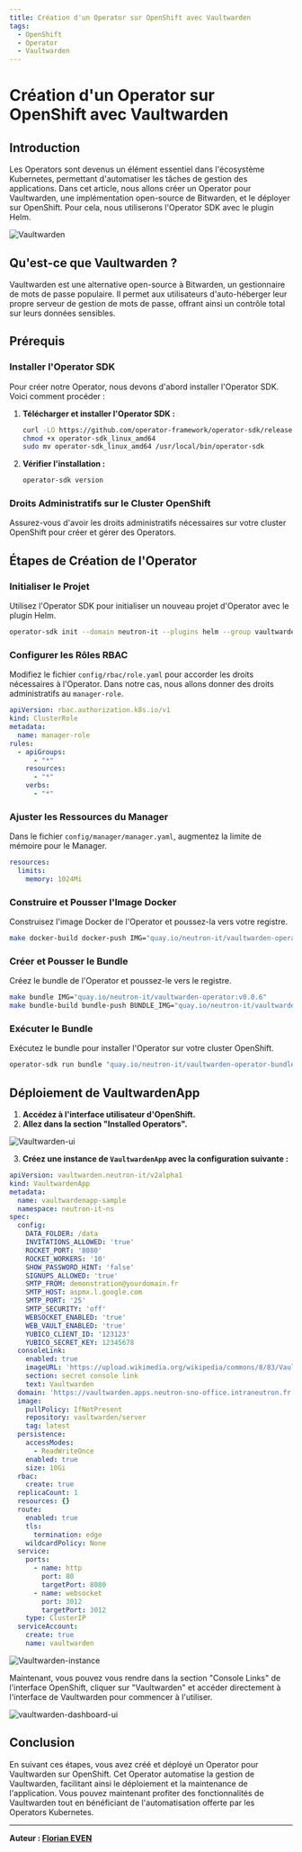 ```yaml
---
title: Création d'un Operator sur OpenShift avec Vaultwarden
tags:
  - OpenShift
  - Operator
  - Vaultwarden
---
```


# Création d'un Operator sur OpenShift avec Vaultwarden

## Introduction

Les Operators sont devenus un élément essentiel dans l'écosystème Kubernetes, permettant d'automatiser les tâches de gestion des applications. Dans cet article, nous allons créer un Operator pour Vaultwarden, une implémentation open-source de Bitwarden, et le déployer sur OpenShift. Pour cela, nous utiliserons l'Operator SDK avec le plugin Helm.

![Vaultwarden](./img/vaultwarden-dashboard-ui.png)

## Qu'est-ce que Vaultwarden ?

Vaultwarden est une alternative open-source à Bitwarden, un gestionnaire de mots de passe populaire. Il permet aux utilisateurs d'auto-héberger leur propre serveur de gestion de mots de passe, offrant ainsi un contrôle total sur leurs données sensibles.

## Prérequis

### Installer l'Operator SDK

Pour créer notre Operator, nous devons d'abord installer l'Operator SDK. Voici comment procéder :

1. **Télécharger et installer l'Operator SDK :**

   ```bash
   curl -LO https://github.com/operator-framework/operator-sdk/releases/download/v1.25.0/operator-sdk_linux_amd64
   chmod +x operator-sdk_linux_amd64
   sudo mv operator-sdk_linux_amd64 /usr/local/bin/operator-sdk
   ```

2. **Vérifier l'installation :**

   ```bash
   operator-sdk version
   ```

### Droits Administratifs sur le Cluster OpenShift

Assurez-vous d'avoir les droits administratifs nécessaires sur votre cluster OpenShift pour créer et gérer des Operators.

## Étapes de Création de l'Operator

### Initialiser le Projet

Utilisez l'Operator SDK pour initialiser un nouveau projet d'Operator avec le plugin Helm.

```bash
operator-sdk init --domain neutron-it --plugins helm --group vaultwarden --version v2alpha1 --kind VaultwardenApp --helm-chart=../vaultwarden-helm
```

### Configurer les Rôles RBAC

Modifiez le fichier `config/rbac/role.yaml` pour accorder les droits nécessaires à l'Operator. Dans notre cas, nous allons donner des droits administratifs au `manager-role`.

```yaml
apiVersion: rbac.authorization.k8s.io/v1
kind: ClusterRole
metadata:
  name: manager-role
rules:
  - apiGroups:
      - "*"
    resources:
      - "*"
    verbs:
      - "*"
```

### Ajuster les Ressources du Manager

Dans le fichier `config/manager/manager.yaml`, augmentez la limite de mémoire pour le Manager.

```yaml
resources:
  limits:
    memory: 1024Mi
```

### Construire et Pousser l'Image Docker

Construisez l'image Docker de l'Operator et poussez-la vers votre registre.

```bash
make docker-build docker-push IMG="quay.io/neutron-it/vaultwarden-operator:v0.0.6"
```

### Créer et Pousser le Bundle

Créez le bundle de l'Operator et poussez-le vers le registre.

```bash
make bundle IMG="quay.io/neutron-it/vaultwarden-operator:v0.0.6"
make bundle-build bundle-push BUNDLE_IMG="quay.io/neutron-it/vaultwarden-operator-bundle:v0.0.6" IMG="quay.io/neutron-it/vaultwarden-operator:v0.0.6"
```

### Exécuter le Bundle

Exécutez le bundle pour installer l'Operator sur votre cluster OpenShift.

```bash
operator-sdk run bundle "quay.io/neutron-it/vaultwarden-operator-bundle:v0.0.6"
```

## Déploiement de VaultwardenApp

1. **Accédez à l'interface utilisateur d'OpenShift.**
2. **Allez dans la section "Installed Operators".**

![Vaultwarden-ui](./img/vaultwarden-ui.png)

3. **Créez une instance de `VaultwardenApp` avec la configuration suivante :**

```yaml
apiVersion: vaultwarden.neutron-it/v2alpha1
kind: VaultwardenApp
metadata:
  name: vaultwardenapp-sample
  namespace: neutron-it-ns
spec:
  config:
    DATA_FOLDER: /data
    INVITATIONS_ALLOWED: 'true'
    ROCKET_PORT: '8080'
    ROCKET_WORKERS: '10'
    SHOW_PASSWORD_HINT: 'false'
    SIGNUPS_ALLOWED: 'true'
    SMTP_FROM: demonstration@yourdomain.fr
    SMTP_HOST: aspmx.l.google.com
    SMTP_PORT: '25'
    SMTP_SECURITY: 'off'
    WEBSOCKET_ENABLED: 'true'
    WEB_VAULT_ENABLED: 'true'
    YUBICO_CLIENT_ID: '123123'
    YUBICO_SECRET_KEY: 12345678
  consoleLink:
    enabled: true
    imageURL: 'https://upload.wikimedia.org/wikipedia/commons/8/83/Vaultwarden_icon.svg'
    section: secret console link
    text: Vaultwarden
  domain: 'https://vaultwarden.apps.neutron-sno-office.intraneutron.fr'
  image:
    pullPolicy: IfNotPresent
    repository: vaultwarden/server
    tag: latest
  persistence:
    accessModes:
      - ReadWriteOnce
    enabled: true
    size: 10Gi
  rbac:
    create: true
  replicaCount: 1
  resources: {}
  route:
    enabled: true
    tls:
      termination: edge
    wildcardPolicy: None
  service:
    ports:
      - name: http
        port: 80
        targetPort: 8080
      - name: websocket
        port: 3012
        targetPort: 3012
    type: ClusterIP
  serviceAccount:
    create: true
    name: vaultwarden
```

![Vaultwarden-instance](./img/vaultwarden-instance.png)

Maintenant, vous pouvez vous rendre dans la section "Console Links" de l'interface OpenShift, cliquer sur "Vaultwarden" et accéder directement à l'interface de Vaultwarden pour commencer à l'utiliser.

![vaultwarden-dashboard-ui](./img/vaultwarden-dashboard-ui.png)

## Conclusion

En suivant ces étapes, vous avez créé et déployé un Operator pour Vaultwarden sur OpenShift. Cet Operator automatise la gestion de Vaultwarden, facilitant ainsi le déploiement et la maintenance de l'application. Vous pouvez maintenant profiter des fonctionnalités de Vaultwarden tout en bénéficiant de l'automatisation offerte par les Operators Kubernetes.

---

**Auteur : [Florian EVEN](https://www.linkedin.com/in/florian-even/)**

